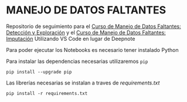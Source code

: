 # MANEJO DE DATOS FALTANTES

Repositorio de seguimiento para el [Curso de Manejo de Datos Faltantes: Detección y Exploración](https://platzi.com/cursos/datos-faltantes/)
y el [Curso de Manejo de Datos Faltantes: Imputación](https://platzi.com/cursos/datos-faltantes-imputacion/)
Utilizando VS Code en lugar de Deepnote

Para poder ejecutar los Notebooks es necesario tener instalado Python

Para instalar las dependencias necesarias utilizaremos `pip`
```shell
pip install --upgrade pip
```
Las librerías necesarias se instalan a traves de *requirements.txt*
```shell
pip install -r requirements.txt
```

